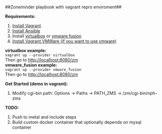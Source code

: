 ##Zoneminder playbook with vagrant repro enviroment##
  
**Requirements:**  
1. [Install Vagrant](https://www.vagrantup.com/docs/installation/)  
2. [Install Ansible](http://docs.ansible.com/ansible/intro_installation.html)  
3. Install [virtualbox](https://www.virtualbox.org/wiki/Downloads) or [vmware fusion](http://www.vmware.com/products/fusion.html)
4. [Install Vagrant VMWare (if you want to use vmware)](https://www.vagrantup.com/vmware/)  

**virtualbox example:**  
```vagrant up --provider virtualbox```  
Then go to [http://localhost:8080/zm](http://localhost:8080/zm)  
**vmware_fusion example:**  
```vagrant up --provider vmware_fusion```  
Then go to [http://localhost:8080/zm](http://localhost:8080/zm)  
  
**Get Started (demo in vagrant):**  
1. Modify cgi-bin path: Options -> Paths -> PATH_ZMS -> /zm/cgi-bin/nph-zms  
  
**TODO:**  
1. Push to metal and include steps  
2. Build custom docker container that optionally depends on mysql container  
